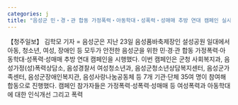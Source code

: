 ```yaml
---
categories: j
title: "음성군 민‧경‧관 합동 가정폭력‧아동학대‧성폭력‧성매매 추방 연대 캠페인 실시"
---
```

【청주일보】 김학모 기자 = 음성군은 지난 23일 음성품바축제장인 설성공원 일대에서 아동, 청소년, 여성, 장애인 등 모두가 안전한 음성군을 위한 민·경·관 합동 가정폭력·아동학대·성폭력·성매매 추방 연대 캠페인을 시행했다. 이번 캠페인은 군청 사회복지과, 음성가정(성)폭력상담소, 음성경찰서 여성청소년과, 음성군청소년상담복지센터, 음성군가족센터, 음성군장애인복지관, 음성사랑나눔공동체 등 7개 기관·단체 35여 명이 참여해 합동으로 진행했다. 캠페인 참가자들은 가정폭력·성폭력·성매매 등 여성폭력과 아동학대에 대한 인식개선 그리고 폭력